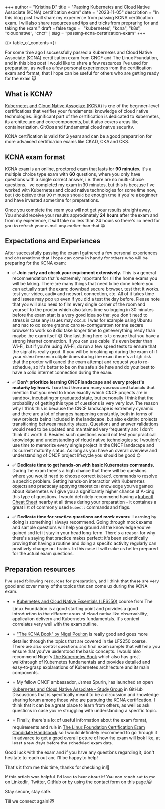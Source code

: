 +++
author = "Kristina D."
title = "Passing Kubernetes and Cloud Native Associate (KCNA) certification exam"
date = "2023-11-05"
description = "In this blog post I will share my experience from passing KCNA certification exam. I will also share resources and tips and tricks from prepraring for and taking the exam."
draft = false
tags = [
    "kubernetes",
    "kcna",
    "k8s",
    "cloudnative",
    "cncf"
]
slug = "passing-kcna-certification-exam"
+++

{{< table_of_contents >}}

For some time ago I successfully passed a Kubernetes and Cloud Native Associate (KCNA) certification exam from CNCF and The Linux Foundation, and in this blog post I would like to share a few resources I've used for preparation, as well as a few personal experiences from the certification exam and format, that I hope can be useful for others who are getting ready for the exam 😺

## What is KCNA?

[Kubernetes and Cloud Native Associate (KCNA)](https://www.cncf.io/certification/kcna) is one of the beginner-level certifications that verifies your fundamental knowledge of cloud native technologies. Significant part of the certification is dedicated to Kubernetes, its architecture and core components, but it also covers areas like containerization, GitOps and fundamental cloud native security.

KCNA certification is valid for **3** years and can be a good preparation for more advanced certification exams like CKAD, CKA and CKS.

## KCNA exam format

KCNA exam is an online, proctored exam that lasts for **90 minutes**. It's a multiple choice type exam with **60** questions, where you only have questions with a single correct answer, i.e. there are no multi-choice questions. I've completed my exam in 30 minutes, but this is because I've worked with Kubernetes and cloud native technologies for some time now, but I do believe that 90 minutes should be enough time if you're a beginner and have invested some time for preparations.

Once you complete the exam you will not get your results straight away. You should receive your results approximately **24 hours** after the exam and from my experience, it **will** take no less than 24 hours so there's no need for you to refresh your e-mail any earlier than that 😁

## Expectations and Experiences

After successfully passing the exam I gathered a few personal experiences and observations that I hope can come in handy for others who will be preparing for the KCNA exam:

- ✅ **Join early and check your equipment extensively.** This is a general recommendation that's extremely important for all the home exams you will be taking. There are many things that need to be done before you can actually start the exam: download secure browser, test that it works, test your video, audio and network connection, etc. All of it takes time and issues may pop up even if you did a test the day before. Please note that you will also need to film every single corner of the room and yourself to the proctor which also takes time so logging in 30 minutes before the exam start is a very good idea so that you don't need to stress in case any issues may occur. I was for example using Ubuntu and had to do some graphic card re-configuration for the secure browser to work so it did take longer time to get everything ready than maybe the exam itself 😅 One last thing here is to ensure that you have a strong internet connection. If you can use cable, it's even better than Wi-Fi, but if you're using Wi-Fi, do run a few speed tests to ensure that the signal is really good. If you will be breaking up during the exam of if your video freezes multiple times during the exam there's a high risk that the proctor will cancel the exam attempt and request you to re-schedule, so it's better to be on the safe side here and do your best to have a solid internet connection during the exam.

- ✅ **Don't prioritize learning CNCF landscape and every project's maturity by heart.** I see that there are many courses and tutorials that mention that you need to know exactly which CNCF projects are in sandbox, incubating or graduated state, but personally I think that the probability of getting this type of questions is very very low. The reason why I think this is because the CNCF landscape is extremely dynamic and there are a lot of changes happening constantly, both in terms of new projects being included in the landscape, but also existing projects transitioning between maturity states. Questions and answer validations would need to be updated and maintained very frequently and I don't think it's worth it. Besides such questions would not test your practical knowledge and understanding of cloud native technologies so I wouldn't use time to memorize every single project in the CNCF landscape and its current maturity status. As long as you have an overall overview and understanding of CNCF project lifecycle you should be good 😊

- ✅ **Dedicate time to get hands-on with basic Kubernetes commands.** During the exam there's a high chance that there will be questions where you would need to choose correct ```kubectl``` commands to resolve a specific problem. Getting hands-on interaction with Kubernetes objects and practically applying theoretical knowledge you've gained about Kubernetes will give you a significantly higher chance of A-cing this type of questions. I would definitely recommend having a [kubectl Cheat Sheet](https://kubernetes.io/docs/reference/kubectl/cheatsheet) nearby at all times during your preparation - it containes a great list of commonly used ```kubectl``` commands and flags.

- ✅ **Dedicate time for practice questions and mock exams.** Learning by doing is something I always recommend. Going through mock exams and sample questions will help you ground all the knowledge you've gained and let it stay in your head long-term. There's a reason for why there's a saying that practice makes perfect: it's been scientifically proving that having a routine and doing a specific activity regularly can positively change our brains. In this case it will make us better prepared for the actual exam questions.

## Preparation resources

I've used following resources for preparation, and I think that these are very good and cover many of the topics that can come up during the KCNA exam.

- ⭐️ [Kubernetes and Cloud Native Essentials (LFS250)](https://training.linuxfoundation.org/training/kubernetes-and-cloud-native-essentials-lfs250) course from The Linux Foundation is a good starting point and provides a good introduction to the different areas of cloud native like observability, application delivery and Kubernetes fundamentals. It's content correlates very well with the exam outline.

- ⭐️ ["The KCNA Book" by Nigel Poulton](https://leanpub.com/thekcnabook) is really good and goes more detailed through the topics that are covered in the LFS250 course. There are also control questions and final exam sample that will help you ensure that you've understood the basic concepts. I would also recommend Nigel's [The Kubernetes Book](https://leanpub.com/thekubernetesbook) which also has great walkthrough of Kubernetes fundamentals and provides detailed and easy-to-grasp explanations of Kubernetes architecture and its main components.

- ⭐️ My fellow CNCF ambassador, James Spurin, has launched an open [Kubernetes and Cloud Native Associate - Study Group](https://github.com/spurin/KCNA-Study-Group) in GitHub Discussions that is specifically meant to be a discussion and knowledge sharing forum among those who are pursuing the KCNA certification. I think that it can be a great place to learn from others, as well as ask questions in case you're struggling with understanding a specific topic.

- ⭐️ Finally, there's a lot of useful information about the exam format, requirements and rule in [The Linux Foundation Certification Exam Candidate Handsbook](https://docs.linuxfoundation.org/tc-docs/certification/lf-handbook2) so I would definitely recommend to go through it in advance to get a good overall picture of how the exam will look like, at least a few days before the scheduled exam date.

Good luck with the exam and if you have any questions regarding it, don't hesitate to reach out and I'll be happy to help!

That's it from me this time, thanks for checking in!💖

If this article was helpful, I'd love to hear about it! You can reach out to me on LinkedIn, Twitter, GitHub or by using the contact form on this page.😺

Stay secure, stay safe.

Till we connect again!😻
